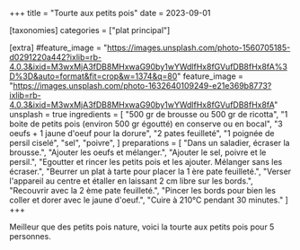 +++
title = "Tourte aux petits pois"
date = 2023-09-01

[taxonomies]
categories = ["plat principal"]

[extra]
#feature_image = "https://images.unsplash.com/photo-1560705185-d0291220a442?ixlib=rb-4.0.3&ixid=M3wxMjA3fDB8MHxwaG90by1wYWdlfHx8fGVufDB8fHx8fA%3D%3D&auto=format&fit=crop&w=1374&q=80"
feature_image = "https://images.unsplash.com/photo-1632640109249-e21e369b8773?ixlib=rb-4.0.3&ixid=M3wxMjA3fDB8MHxwaG90by1wYWdlfHx8fGVufDB8fHx8fA"
unsplash = true
ingredients = [
  "500 gr de brousse ou 500 gr de ricotta",
  "1 boite de petits pois (environ 500 gr égoutté) en conserve ou en bocal",
  "3 oeufs + 1 jaune d'oeuf pour la dorure",
  "2 pates feuilleté",
  "1 poignée de persil ciselé",
  "sel",
  "poivre",
]
preparations = [
  "Dans un saladier, écraser la brousse.",
  "Ajouter les oeufs et mélanger.",
  "Ajouter le sel, poivre et le persil.",
  "Egoutter et rincer les petits pois et les ajouter. Mélanger sans les écraser.",
  "Beurrer un plat à tarte pour placer la 1 ère pate feuilleté.",
  "Verser l'appareil au centre et étaller en laissant 2 cm libre sur les bords.",
  "Recouvrir avec la 2 ème pate feuilleté.",
  "Pincer les bords pour bien les coller et dorer avec le jaune d'oeuf.",
  "Cuire à 210°C pendant 30 minutes."
]
+++

Meilleur que des petits pois nature, voici la tourte aux petits pois pour 5 personnes.

